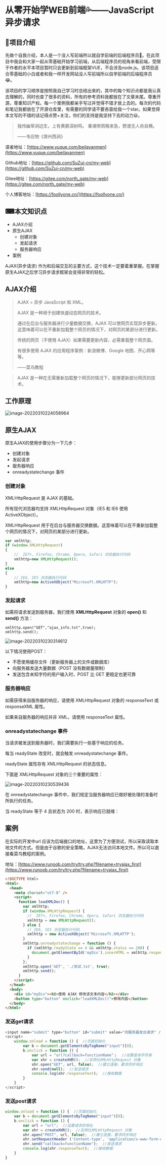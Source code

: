 # 从零开始学WEB前端💦——JavaScript异步请求

## 📓项目介绍

先做个自我介绍，本人是一个没人写前端所以就自学前端的后端程序员🙇。在此项目中我会和大家一起从零基础开始学习前端，从后端程序员的视角来看前端，受限于作者的水平本项目暂时只会更新到前端框架VUE，不会涉及node.js。该项目适合零基础的小白或者和我一样开发网站没人写前端所以自学前端的后端程序员😂。

该项目的学习顺序是按照我自己学习时总结出来的，其中的每个知识点都是我认真去理解的，同时也查了很多的资料，所有的参考资料我都放在了文章末尾。尊重开源，尊重知识产权。每一个案例我都亲手写过并觉得不错才放上去的。每次的代码和笔记我都放在了开源仓库里，有需要的同学请不要吝啬给我一个star。如果觉得本文写的不错的话记得点赞+关注，你们的支持是我坚持下去的动力😃。

> 独怜幽草涧边生，上有黄鹂深树鸣。
> 春潮带雨晚来急，野渡无人舟自横。
> 
> ——韦应物《滁州西涧》

语雀地址：[https://www.yuque.com/beilayanmen](https://www.yuque.com/beilayanmen)

Github地址：[https://github.com/SuZui-cn/my-web](https://github.com/SuZui-cn/my-web)

Gitee地址：[https://gitee.com/north_gate/my-web](https://gitee.com/north_gate/my-web)

个人博客地址：[https://foollyone.cn/](https://foollyone.cn/)

## ⌨本文知识点

* AJAX介绍
* 原生AJAX
  * 创建对象
  * 发起请求
  * 服务器响应
* 案例

<!--more-->

AJAX(异步请求) 作为和后端交互的主要方式，这个技术一定要着重掌握。在掌握原生AJAX之后学习异步请求框架会变得非常的轻松。

## AJAX介绍

> AJAX = 异步 JavaScript 和 XML。
>
> AJAX 是一种用于创建快速动态网页的技术。
>
> 通过在后台与服务器进行少量数据交换，AJAX 可以使网页实现异步更新。这意味着可以在不重新加载整个网页的情况下，对网页的某部分进行更新。
>
> 传统的网页（不使用 AJAX）如果需要更新内容，必需重载整个网页面。
>
> 有很多使用 AJAX 的应用程序案例：新浪微博、Google 地图、开心网等等。
>
> ——菜鸟教程

> AJAX 是一种在无需重新加载整个网页的情况下，能够更新部分网页的技术。

## 工作原理

![image-20220310224058964](https://gitee.com/north_gate/drawing-bed/raw/master/images/image-20220310224058964.png)

## 原生AJAX

原生AJAX的使用步骤分为一下几步：

* 创建对象
* 发起请求
* 服务器响应
* onreadystatechange 事件

### 创建对象

XMLHttpRequest 是 AJAX 的基础。

所有现代浏览器均支持 XMLHttpRequest 对象（IE5 和 IE6 使用 ActiveXObject）。

XMLHttpRequest 用于在后台与服务器交换数据。这意味着可以在不重新加载整个网页的情况下，对网页的某部分进行更新。

```javascript
var xmlhttp;
if (window.XMLHttpRequest)
{
    //  IE7+, Firefox, Chrome, Opera, Safari 浏览器执行代码
    xmlhttp=new XMLHttpRequest();
}
else
{
    // IE6, IE5 浏览器执行代码
    xmlhttp=new ActiveXObject("Microsoft.XMLHTTP");
}
```

### 发起请求

如需将请求发送到服务器，我们使用 **XMLHttpRequest** 对象的 **open()** 和 **send()** 方法：

```
xmlhttp.open("GET","ajax_info.txt",true);
xmlhttp.send();
```

![image-20220310230314612](https://gitee.com/north_gate/drawing-bed/raw/master/images/image-20220310230314612.png)

以下情况使用POST：

*  不愿使用缓存文件（更新服务器上的文件或数据库）
* 向服务器发送大量数据（POST 没有数据量限制）
* 发送包含未知字符的用户输入时，POST 比 GET 更稳定也更可靠

### 服务器响应

如需获得来自服务器的响应，请使用 XMLHttpRequest 对象的 responseText 或 responseXML 属性。

如果来自服务器的响应并非 XML，请使用 responseText 属性。

### onreadystatechange 事件

当请求被发送到服务器时，我们需要执行一些基于响应的任务。

每当 readyState 改变时，就会触发 onreadystatechange 事件。

readyState 属性存有 XMLHttpRequest 的状态信息。

下面是 XMLHttpRequest 对象的三个重要的属性：

![image-20220310230539436](https://gitee.com/north_gate/drawing-bed/raw/master/images/image-20220310230539436.png)

在 onreadystatechange 事件中，我们规定当服务器响应已做好被处理的准备时所执行的任务。

当 readyState 等于 4 且状态为 200 时，表示响应已就绪：

## 案例

在实际的开发中url 应该为后端接口的地址，这里为了方便测试，所以采取读取本地文件的方式。但是由于谷歌的安全策略，AJAX无法访问本地文件。所以可以直接看菜鸟教程的案例。

地址：[https://www.runoob.com/try/try.php?filename=tryajax_first](https://www.runoob.com/try/try.php?filename=tryajax_first)

```html
<!DOCTYPE html>
<html>
  <head>
    <meta charset="utf-8" />
    <script>
      function loadXMLDoc() {
        var xmlhttp;
        if (window.XMLHttpRequest) {
          //  IE7+, Firefox, Chrome, Opera, Safari 浏览器执行代码
          xmlhttp = new XMLHttpRequest();
        } else {
          // IE6, IE5 浏览器执行代码
          xmlhttp = new ActiveXObject('Microsoft.XMLHTTP');
        }
        xmlhttp.onreadystatechange = function () {
          if (xmlhttp.readyState == 4 && xmlhttp.status == 200) {
            document.getElementById('myDiv').innerHTML = xmlhttp.responseText;
          }
        };
        xmlhttp.open('GET', './测试.txt', true);
        xmlhttp.send();
      }
    </script>
  </head>
  <body>
    <div id="myDiv"><h2>使用 AJAX 修改该文本内容</h2></div>
    <button type="button" onclick="loadXMLDoc()">修改内容</button>
  </body>
</html>
```

### 发送get请求

```javascript
<input name="submit" type="button" id="submit" value="向服务器发出请求" />
<script>
    window.onload = function () {  //页面初始化
        var b = document.getElementsByTagName("input")[0];
        b.onclick = function () {
            var url = "url?callback=functionName"；  //设置查询字符串
            var xhr = createXHR();  //实例化XMLHttpRequest 对象
            xhr.open("GET", url, false);  //建立连接，要求同步响应
            xhr.send(null);  //发送请求
            console.log(xhr.responseText);  //接收数据
        }
    }
</script>
```

### 发送post请求

```javascript
window.onload = function () {  //页面初始化
    var b = document.getElementsByTagName("input")[0];
    b.onclick = function () {
        var url = "url";  //设置请求的地址
        var xhr = createXHR();  //实例化XMLHttpRequest 对象
        xhr.open("POST", url, false);  //建立连接，要求同步响应
        xhr.setRequestHeader ('Content-type', 'application/x-www-form-urlencoded');  //设置为表单方式提交
        xhr.send("callback=functionName");  //发送请求
        console.log(xhr.responseText);  //接收数据
    }
}
```

